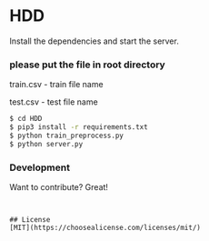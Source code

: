 # HDD


Install the dependencies  and start the server.

### please put the file in root directory
train.csv - train file name 

test.csv  - test file name


```sh
$ cd HDD
$ pip3 install -r requirements.txt 
$ python train_preprocess.py
$ python server.py

```



### Development

Want to contribute? Great!

```


## License
[MIT](https://choosealicense.com/licenses/mit/)

